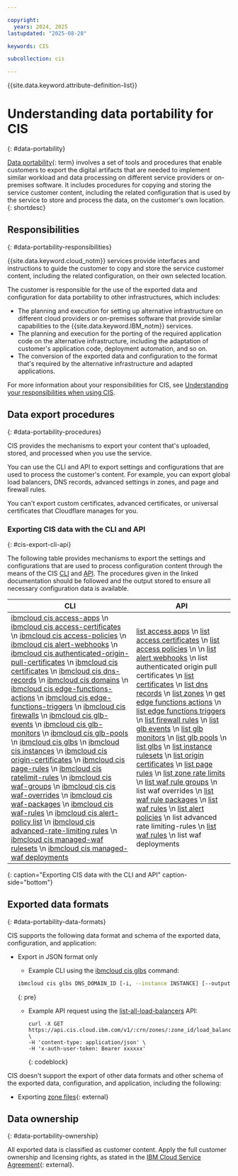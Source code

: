 ```yaml
---

copyright:
  years: 2024, 2025
lastupdated: "2025-08-28"

keywords: CIS

subcollection: cis

---
```


{{site.data.keyword.attribute-definition-list}}

# Understanding data portability for CIS
{: #data-portability}

[Data portability](#x2113280){: term} involves a set of tools and procedures that enable customers to export the digital artifacts that are needed to implement similar workload and data processing on different service providers or on-premises software. It includes procedures for copying and storing the service customer content, including the related configuration that is used by the service to store and process the data, on the customer's own location.
{: shortdesc}

## Responsibilities
{: #data-portability-responsibilities}

{{site.data.keyword.cloud_notm}} services provide interfaces and instructions to guide the customer to copy and store the service customer content, including the related configuration, on their own selected location.

The customer is responsible for the use of the exported data and configuration for data portability to other infrastructures, which includes:

- The planning and execution for setting up alternative infrastructure on different cloud providers or on-premises software that provide similar capabilities to the {{site.data.keyword.IBM_notm}} services.
- The planning and execution for the porting of the required application code on the alternative infrastructure, including the adaptation of customer's application code, deployment automation, and so on.
- The conversion of the exported data and configuration to the format that's required by the alternative infrastructure and adapted applications.

For more information about your responsibilities for CIS, see [Understanding your responsibilities when using CIS](/docs/cis?topic=cis-responsibilities-cis).

## Data export procedures
{: #data-portability-procedures}

CIS provides the mechanisms to export your content that's uploaded, stored, and processed when you use the service.

You can use the CLI and API to export settings and configurations that are used to process the customer's content. For example, you can export global load balancers, DNS records, advanced settings in zones, and page and firewall rules.

You can't export custom certificates, advanced certificates, or universal certificates that Cloudflare manages for you.

### Exporting CIS data with the CLI and API
{: #cis-export-cli-api}

The following table provides mechanisms to export the settings and configurations that are used to process configuration content through the means of the CIS [CLI](/docs/cis?topic=cis-cis-cli) and [API](/apidocs/cis). The procedures given in the linked documentation should be followed and the output stored to ensure all necessary configuration data is available.

| CLI  | API |
|--------------------|-------------------------|
| [ibmcloud cis access-apps](/docs/cis?topic=cis-cis-cli#access-apps) \n [ibmcloud cis access-certificates](/docs/cis?topic=cis-cis-cli#access-certificates) \n [ibmcloud cis access-policies](/docs/cis?topic=cis-cis-cli#access-policies) \n [ibmcloud cis alert-webhooks](/docs/cis?topic=cis-cis-cli#list-alert-webhooks) \n  [ibmcloud cis authenticated-origin-pull-certificates](/docs/cis?topic=cis-cis-cli#show-authenticated-origin-pull-certificates) \n [ibmcloud cis certificates](/docs/cis?topic=cis-cis-cli#list-cert) \n [ibmcloud cis dns-records](/docs/cis?topic=cis-cis-cli#list-dns-records) \n [ibmcloud cis domains](/docs/cis?topic=cis-cis-cli#list-domain) \n [ibmcloud cis edge-functions-actions](/docs/cis?topic=cis-cis-cli#list-edge-functions-actions) \n [ibmcloud cis edge-functions-triggers](/docs/cis?topic=cis-cis-cli#list-edge-functions-triggers) \n [ibmcloud cis firewalls](/docs/cis?topic=cis-cis-cli#list-firewall) \n [ibmcloud cis glb-events](/docs/cis?topic=cis-cis-cli#get-glb-events) \n  [ibmcloud cis glb-monitors](/docs/cis?topic=cis-cis-cli#list-glb-monitors) \n [ibmcloud cis glb-pools](/docs/cis?topic=cis-cis-cli#list-glb-pools) \n [ibmcloud cis glbs](/docs/cis?topic=cis-cis-cli#list-glb) \n [ibmcloud cis instances](/docs/cis?topic=cis-cis-cli#list-cis-service-instances) \n [ibmcloud cis origin-certificates](/docs/cis?topic=cis-cis-cli#origin-certificates) \n [ibmcloud cis page-rules](/docs/cis?topic=cis-cis-cli#page-rules) \n [ibmcloud cis ratelimit-rules](/docs/cis?topic=cis-cis-cli#list-ratelimit-rules) \n [ibmcloud cis waf-groups](/docs/cis?topic=cis-cis-cli#list-waf-groups) \n [ibmcloud cis cis waf-overrides](/docs/cis?topic=cis-cis-cli#list-waf-overrides) \n [ibmcloud cis waf-packages](/docs/cis?topic=cis-cis-cli#list-waf-packages) \n [ibmcloud cis waf-rules](/docs/cis?topic=cis-cis-cli#list-waf-rules) \n [ibmcloud cis alert-policy list](/docs/cis?topic=cis-cis-cli#list-alert-policies) \n [ibmcloud cis advanced-rate-limiting rules](/docs/cis?topic=cis-cis-cli#list-rules) \n [ibmcloud cis managed-waf rulesets](/docs/cis?topic=cis-cis-cli#list-rulesets) \n [ibmcloud cis managed-waf deployments](/docs/cis?topic=cis-cis-cli#list-deployments) | [list access apps](/apidocs/cis#list-access-applications) \n [list access certificates](/apidocs/cis#list-access-certificates) \n [list access policies](/apidocs/cis#list-access-policies) \n   \n [list alert webhooks](/apidocs/cis#list-alert-webhooks) \n list authenticated origin pull certificates \n [list certificates](/apidocs/cis#list-certificates) \n [list dns records](/apidocs/cis#list-all-dns-records) \n [list zones](/apidocs/cis#list-zones) \n [get edge functions actions](/apidocs/cis#list-edge-functions-actions) \n [list edge functions triggers](/apidocs/cis#list-edge-functions-triggers) \n [list firewall rules](/apidocs/cis#listallfirewallrules) \n  [list glb events](/apidocs/cis#get-load-balancer-events) \n [list glb monitors](/apidocs/cis#list-all-load-balancer-monitors) \n [list glb pools](/apidocs/cis#list-all-load-balancer-pools) \n [list glbs](/apidocs/cis#list-all-load-balancers) \n [list instance rulesets](/apidocs/cis#get-instance-rulesets) \n [list origin certificates](/apidocs/cis#list-origin-certificates) \n [list page rules](/apidocs/cis#list-page-rules) \n [list zone rate limits](/apidocs/cis#list-all-zone-rate-limits) \n [list waf rule groups](/apidocs/cis#list-waf-rule-groups) \n list waf overrides \n [list waf rule packages](/apidocs/cis#list-waf-packages) \n [list waf rules](/apidocs/cis#list-waf-rules) \n [list alert policies](/apidocs/cis#list-alert-policies) \n list advanced rate limiting-rules \n [list waf rules](/apidocs/cis#list-waf-rules) \n list waf deployments |
{: caption="Exporting CIS data with the CLI and API" caption-side="bottom"}

## Exported data formats
{: #data-portability-data-formats}

CIS supports the following data format and schema of the exported data, configuration, and application:

* Export in JSON format only

   * Example CLI using the [ibmcloud cis glbs](/docs/cis?topic=cis-cis-cli#list-glb) command:

   ```sh
   ibmcloud cis glbs DNS_DOMAIN_ID [-i, --instance INSTANCE] [--output FORMAT]
   ```
   {: pre}

   * Example API request using the [list-all-load-balancers](/apidocs/cis#list-all-load-balancers) API:

      ```curl
      curl -X GET https://api.cis.cloud.ibm.com/v1/:crn/zones/:zone_id/load_balancers \
      -H 'content-type: application/json' \
      -H 'x-auth-user-token: Bearer xxxxxx'
      ```
      {: codeblock}

CIS doesn't support the export of other data formats and other schema of the exported data, configuration, and application, including the following:

* Exporting [zone files](https://en.m.wikipedia.org/wiki/Zone_file){: external}

## Data ownership
{: #data-portability-ownership}

All exported data is classified as customer content. Apply the full customer ownership and licensing rights, as stated in the [IBM Cloud Service Agreement](https://www.ibm.com/support/customer/csol/terms/?id=Z126-6304_WS){: external}.
